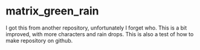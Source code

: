 # matrix_green_rain
I got this from another repository, unfortunately I forget who. This is a bit improved, with more characters and rain drops. This is also a test of how to make repository on github.
